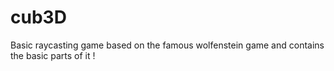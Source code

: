 # cub3D
Basic raycasting game based on the famous wolfenstein game and contains the basic parts of it !
